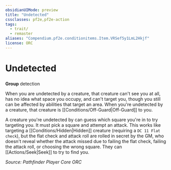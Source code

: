 ```yaml
---
obsidianUIMode: preview
title: "Undetected"
cssclasses: pf2e,pf2e-action
tags:
  - trait/
  - remaster
aliases: "Compendium.pf2e.conditionitems.Item.VRSef5y1LmL2Hkjf"
license: ORC
---
```

# Undetected

### 

**Group** detection




When you are undetected by a creature, that creature can't see you at all, has no idea what space you occupy, and can't target you, though you still can be affected by abilities that target an area. When you're undetected by a creature, that creature is [[Conditions/Off-Guard|Off-Guard]] to you.

A creature you're undetected by can guess which square you're in to try targeting you. It must pick a square and attempt an attack. This works like targeting a [[Conditions/Hidden|Hidden]] creature (requiring a `DC 11 Flat check`), but the flat check and attack roll are rolled in secret by the GM, who doesn't reveal whether the attack missed due to failing the flat check, failing the attack roll, or choosing the wrong square. They can [[Actions/Seek|Seek]] to try to find you.

*Source: Pathfinder Player Core*
*ORC*